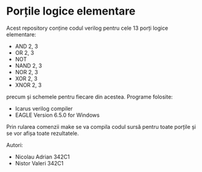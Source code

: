 Porțile logice elementare
====

Acest repository conține codul verilog pentru cele 13 porți logice elementare:
- AND 2, 3
- OR 2, 3
- NOT
- NAND 2, 3
- NOR 2, 3
- XOR 2, 3
- XNOR 2, 3

precum și schemele pentru fiecare din acestea.
Programe folosite:
* Icarus verilog compiler
* EAGLE Version 6.5.0 for Windows

Prin rularea comenzii make se va compila codul sursă pentru toate porțile și se vor afișa toate rezultatele.

Autori:
- Nicolau Adrian 342C1
- Nistor Valeri 342C1
